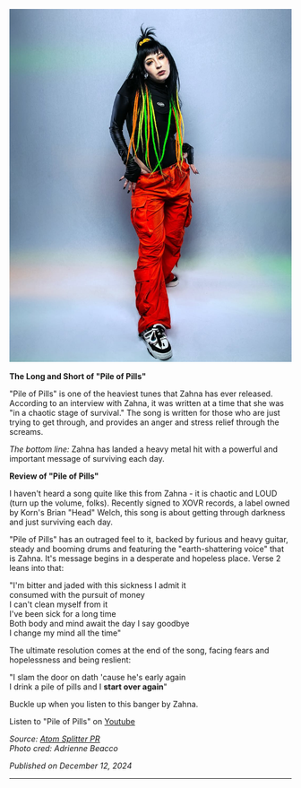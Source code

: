 ![Image](/assets/images/zahnapromopic.jpg)

**The Long and Short of "Pile of Pills"**

"Pile of Pills" is one of the heaviest tunes that Zahna has ever released. According to an interview with Zahna, it was written at a time that she was "in a chaotic stage of survival." The song is written for those who are just trying to get through, and provides an anger and stress relief through the screams.

_The bottom line:_ Zahna has landed a heavy metal hit with a powerful and important message of surviving each day.

**Review of "Pile of Pills"**

I haven't heard a song quite like this from Zahna - it is chaotic and LOUD (turn up the volume, folks). Recently signed to XOVR records, a label owned by Korn's Brian "Head" Welch, this song is about getting through darkness and just surviving each day.

"Pile of Pills" has an outraged feel to it, backed by furious and heavy guitar, steady and booming drums and featuring the "earth-shattering voice" that is Zahna.
It's message begins in a desperate and hopeless place. Verse 2 leans into that:

"I'm bitter and jaded with this sickness I admit it<br>
consumed with the pursuit of money<br/>
I can't clean myself from it<br/>
I've been sick for a long time<br/>
Both body and mind await the day I say goodbye<br/>
I change my mind all the time"

The ultimate resolution comes at the end of the song, facing fears and hopelessness and being reslient:

"I slam the door on dath 'cause he's early again<br/>
I drink a pile of pills and I **start over again**"

Buckle up when you listen to this banger by Zahna.

Listen to "Pile of Pills" on [Youtube](https://www.youtube.com/watch?v=hhNT-cqm-ZM)

_Source: [Atom Splitter PR](http://www.atomsplitterpr.com/)_<br/>
_Photo cred: Adrienne Beacco_

_Published on December 12, 2024_

----
